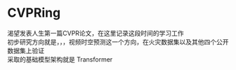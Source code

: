 # CVPRing
渴望发表人生第一篇CVPR论文，在这里记录这段时间的学习工作  
初步研究方向就是，，，视频时空预测这一个方向，在火灾数据集以及其他四个公开数据集上验证  
采取的基础模型架构就是 Transformer
